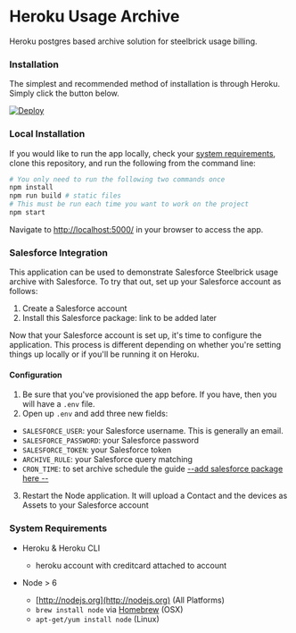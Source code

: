 # Heroku Usage Archive

Heroku postgres based archive solution for steelbrick usage billing.

### Installation

The simplest and recommended method of installation is through Heroku. Simply click the button below.

[![Deploy](https://www.herokucdn.com/deploy/button.png)](https://git.soma.salesforce.com/r-venkatachalam/heroku-usage-archive/tree/master)

### Local Installation

If you would like to run the app locally, check your [system requirements](#system-requirements), clone this
repository, and run the following from the command line:

```sh
# You only need to run the following two commands once
npm install
npm run build # static files
# This must be run each time you want to work on the project
npm start 
```

Navigate to <http://localhost:5000/> in your browser to access the app. 


### Salesforce Integration

This application can be used to demonstrate Salesforce Steelbrick usage archive with Salesforce.
To try that out, set up your Salesforce account as follows:

1. Create a Salesforce account
2. Install this Salesforce package: link to be added later

Now that your Salesforce account is set up, it's time to configure the application.
This process is different depending on whether you're setting things up locally
or if you'll be running it on Heroku.

#### Configuration

1. Be sure that you've provisioned the app before. If you have, then you will have
a `.env` file.
2. Open up `.env` and add three new fields:
  - `SALESFORCE_USER`: your Salesforce username. This is generally an email.
  - `SALESFORCE_PASSWORD`: your Salesforce password
  - `SALESFORCE_TOKEN`: your Salesforce token
  - `ARCHIVE_RULE`: your Salesforce query matching 
  - `CRON_TIME`: to set archive schedule 
    the guide [--add salesforce package here --]()
3. Restart the Node application. It will upload a Contact and the devices as Assets
  to your Salesforce account



### System Requirements

- Heroku &amp; Heroku CLI
  - heroku account with creditcard attached to account

- Node > 6
  - [http://nodejs.org](http://nodejs.org) (All Platforms)
  - `brew install node` via [Homebrew](http://brew.sh/) (OSX)
  - `apt-get/yum install node` (Linux)
